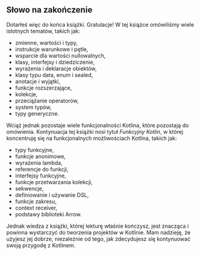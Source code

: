 ## Słowo na zakończenie

Dotarłeś więc do końca książki. Gratulacje! W tej książce omówiliśmy wiele istotnych tematów, takich jak:
* zmienne, wartości i typy,
* instrukcje warunkowe i pętle,
* wsparcie dla wartości nullowalnych,
* klasy, interfejsy i dziedziczenie,
* wyrażenia i deklaracje obiektów,
* klasy typu data, enum i sealed,
* anotacje i wyjątki,
* funkcje rozszerzające,
* kolekcje,
* przeciążanie operatorów,
* system typów,
* typy generyczne.

Wciąż jednak pozostaje wiele funkcjonalności Kotlina, które pozostają do omówienia. Kontynuacja tej książki nosi tytuł *Funkcyjny Kotlin*, w której koncentruję się na funkcjonalnych możliwościach Kotlina, takich jak:
* typy funkcyjne,
* funkcje anonimowe,
* wyrażenia lambda,
* referencje do funkcji,
* interfejsy funkcyjne,
* funkcje przetwarzania kolekcji,
* sekwencje,
* definiowanie i używanie DSL,
* funkcje zakresu,
* context receiver,
* podstawy biblioteki Arrow.

Jednak wiedza z książki, której lekturę właśnie kończysz, jest znacząca i powinna wystarczyć do tworzenia projektów w Kotlinie. Mam nadzieję, że użyjesz jej dobrze, niezależnie od tego, jak zdecydujesz się kontynuować swoją przygodę z Kotlinem.
